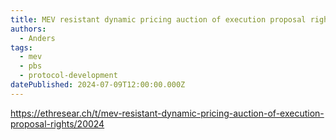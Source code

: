 ```yaml
---
title: MEV resistant dynamic pricing auction of execution proposal rights
authors:
  - Anders
tags:
  - mev
  - pbs
  - protocol-development
datePublished: 2024-07-09T12:00:00.000Z
---
```


<https://ethresear.ch/t/mev-resistant-dynamic-pricing-auction-of-execution-proposal-rights/20024>

